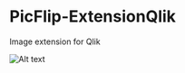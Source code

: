 # PicFlip-ExtensionQlik
Image extension for Qlik

![Alt text](./screenshots/Display1.gif?raw=true "Displaying normal usage")
